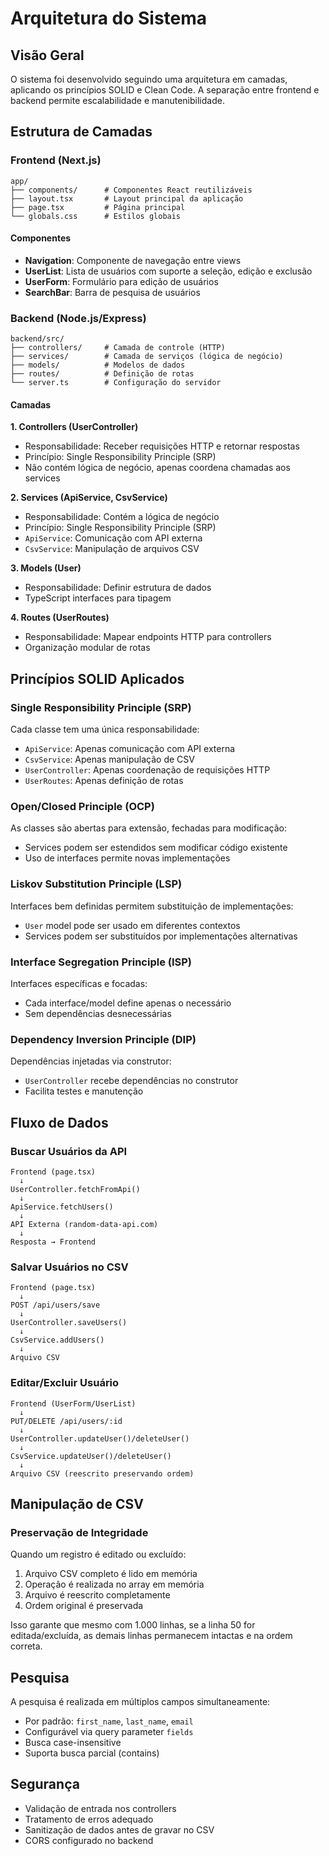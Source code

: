 # Arquitetura do Sistema

## Visão Geral

O sistema foi desenvolvido seguindo uma arquitetura em camadas, aplicando os princípios SOLID e Clean Code. A separação entre frontend e backend permite escalabilidade e manutenibilidade.

## Estrutura de Camadas

### Frontend (Next.js)

```
app/
├── components/      # Componentes React reutilizáveis
├── layout.tsx       # Layout principal da aplicação
├── page.tsx         # Página principal
└── globals.css      # Estilos globais
```

#### Componentes

- **Navigation**: Componente de navegação entre views
- **UserList**: Lista de usuários com suporte a seleção, edição e exclusão
- **UserForm**: Formulário para edição de usuários
- **SearchBar**: Barra de pesquisa de usuários

### Backend (Node.js/Express)

```
backend/src/
├── controllers/     # Camada de controle (HTTP)
├── services/        # Camada de serviços (lógica de negócio)
├── models/          # Modelos de dados
├── routes/          # Definição de rotas
└── server.ts        # Configuração do servidor
```

#### Camadas

**1. Controllers (UserController)**
- Responsabilidade: Receber requisições HTTP e retornar respostas
- Princípio: Single Responsibility Principle (SRP)
- Não contém lógica de negócio, apenas coordena chamadas aos services

**2. Services (ApiService, CsvService)**
- Responsabilidade: Contém a lógica de negócio
- Princípio: Single Responsibility Principle (SRP)
- `ApiService`: Comunicação com API externa
- `CsvService`: Manipulação de arquivos CSV

**3. Models (User)**
- Responsabilidade: Definir estrutura de dados
- TypeScript interfaces para tipagem

**4. Routes (UserRoutes)**
- Responsabilidade: Mapear endpoints HTTP para controllers
- Organização modular de rotas

## Princípios SOLID Aplicados

### Single Responsibility Principle (SRP)

Cada classe tem uma única responsabilidade:
- `ApiService`: Apenas comunicação com API externa
- `CsvService`: Apenas manipulação de CSV
- `UserController`: Apenas coordenação de requisições HTTP
- `UserRoutes`: Apenas definição de rotas

### Open/Closed Principle (OCP)

As classes são abertas para extensão, fechadas para modificação:
- Services podem ser estendidos sem modificar código existente
- Uso de interfaces permite novas implementações

### Liskov Substitution Principle (LSP)

Interfaces bem definidas permitem substituição de implementações:
- `User` model pode ser usado em diferentes contextos
- Services podem ser substituídos por implementações alternativas

### Interface Segregation Principle (ISP)

Interfaces específicas e focadas:
- Cada interface/model define apenas o necessário
- Sem dependências desnecessárias

### Dependency Inversion Principle (DIP)

Dependências injetadas via construtor:
- `UserController` recebe dependências no construtor
- Facilita testes e manutenção

## Fluxo de Dados

### Buscar Usuários da API

```
Frontend (page.tsx)
  ↓
UserController.fetchFromApi()
  ↓
ApiService.fetchUsers()
  ↓
API Externa (random-data-api.com)
  ↓
Resposta → Frontend
```

### Salvar Usuários no CSV

```
Frontend (page.tsx)
  ↓
POST /api/users/save
  ↓
UserController.saveUsers()
  ↓
CsvService.addUsers()
  ↓
Arquivo CSV
```

### Editar/Excluir Usuário

```
Frontend (UserForm/UserList)
  ↓
PUT/DELETE /api/users/:id
  ↓
UserController.updateUser()/deleteUser()
  ↓
CsvService.updateUser()/deleteUser()
  ↓
Arquivo CSV (reescrito preservando ordem)
```

## Manipulação de CSV

### Preservação de Integridade

Quando um registro é editado ou excluído:
1. Arquivo CSV completo é lido em memória
2. Operação é realizada no array em memória
3. Arquivo é reescrito completamente
4. Ordem original é preservada

Isso garante que mesmo com 1.000 linhas, se a linha 50 for editada/excluída, as demais linhas permanecem intactas e na ordem correta.

## Pesquisa

A pesquisa é realizada em múltiplos campos simultaneamente:
- Por padrão: `first_name`, `last_name`, `email`
- Configurável via query parameter `fields`
- Busca case-insensitive
- Suporta busca parcial (contains)

## Segurança

- Validação de entrada nos controllers
- Tratamento de erros adequado
- Sanitização de dados antes de gravar no CSV
- CORS configurado no backend
